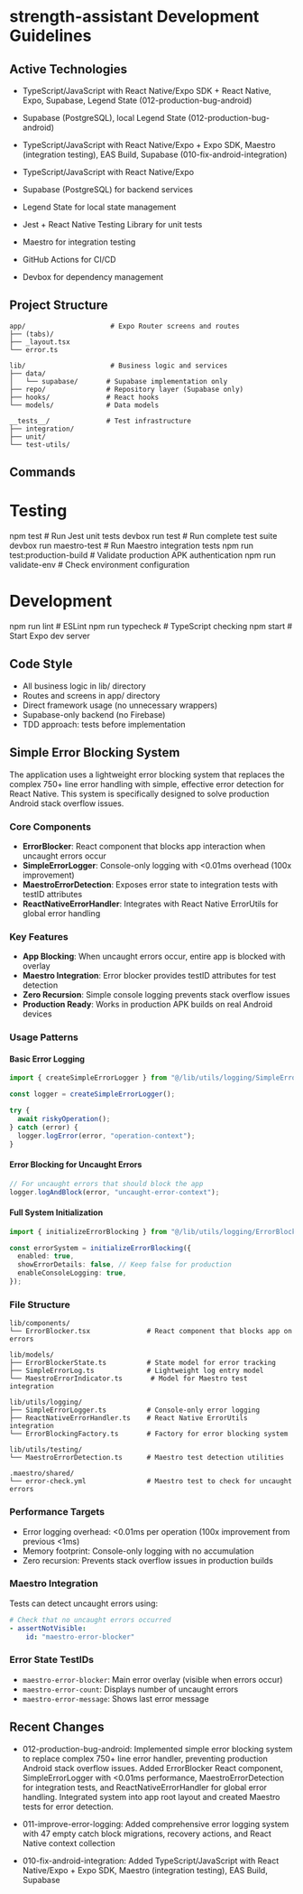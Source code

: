 # strength-assistant Development Guidelines

## Active Technologies

- TypeScript/JavaScript with React Native/Expo SDK + React Native, Expo, Supabase, Legend State (012-production-bug-android)
- Supabase (PostgreSQL), local Legend State (012-production-bug-android)

- TypeScript/JavaScript with React Native/Expo + Expo SDK, Maestro (integration testing), EAS Build, Supabase (010-fix-android-integration)

- TypeScript/JavaScript with React Native/Expo
- Supabase (PostgreSQL) for backend services
- Legend State for local state management
- Jest + React Native Testing Library for unit tests
- Maestro for integration testing
- GitHub Actions for CI/CD
- Devbox for dependency management

## Project Structure

```
app/                     # Expo Router screens and routes
├── (tabs)/
├── _layout.tsx
└── error.ts

lib/                     # Business logic and services
├── data/
│   └── supabase/       # Supabase implementation only
├── repo/               # Repository layer (Supabase only)
├── hooks/              # React hooks
└── models/             # Data models

__tests__/              # Test infrastructure
├── integration/
├── unit/
└── test-utils/
```

## Commands

# Testing

npm test # Run Jest unit tests
devbox run test # Run complete test suite
devbox run maestro-test # Run Maestro integration tests
npm run test:production-build # Validate production APK authentication
npm run validate-env # Check environment configuration

# Development

npm run lint # ESLint
npm run typecheck # TypeScript checking
npm start # Start Expo dev server

## Code Style

- All business logic in lib/ directory
- Routes and screens in app/ directory
- Direct framework usage (no unnecessary wrappers)
- Supabase-only backend (no Firebase)
- TDD approach: tests before implementation

## Simple Error Blocking System

The application uses a lightweight error blocking system that replaces the complex 750+ line error handling with simple, effective error detection for React Native. This system is specifically designed to solve production Android stack overflow issues.

### Core Components

- **ErrorBlocker**: React component that blocks app interaction when uncaught errors occur
- **SimpleErrorLogger**: Console-only logging with <0.01ms overhead (100x improvement)
- **MaestroErrorDetection**: Exposes error state to integration tests with testID attributes
- **ReactNativeErrorHandler**: Integrates with React Native ErrorUtils for global error handling

### Key Features

- **App Blocking**: When uncaught errors occur, entire app is blocked with overlay
- **Maestro Integration**: Error blocker provides testID attributes for test detection
- **Zero Recursion**: Simple console logging prevents stack overflow issues
- **Production Ready**: Works in production APK builds on real Android devices

### Usage Patterns

#### Basic Error Logging

```typescript
import { createSimpleErrorLogger } from "@/lib/utils/logging/SimpleErrorLogger";

const logger = createSimpleErrorLogger();

try {
  await riskyOperation();
} catch (error) {
  logger.logError(error, "operation-context");
}
```

#### Error Blocking for Uncaught Errors

```typescript
// For uncaught errors that should block the app
logger.logAndBlock(error, "uncaught-error-context");
```

#### Full System Initialization

```typescript
import { initializeErrorBlocking } from "@/lib/utils/logging/ErrorBlockingFactory";

const errorSystem = initializeErrorBlocking({
  enabled: true,
  showErrorDetails: false, // Keep false for production
  enableConsoleLogging: true,
});
```

### File Structure

```
lib/components/
└── ErrorBlocker.tsx              # React component that blocks app on errors

lib/models/
├── ErrorBlockerState.ts          # State model for error tracking
├── SimpleErrorLog.ts             # Lightweight log entry model
└── MaestroErrorIndicator.ts       # Model for Maestro test integration

lib/utils/logging/
├── SimpleErrorLogger.ts          # Console-only error logging
├── ReactNativeErrorHandler.ts    # React Native ErrorUtils integration
└── ErrorBlockingFactory.ts       # Factory for error blocking system

lib/utils/testing/
└── MaestroErrorDetection.ts      # Maestro test detection utilities

.maestro/shared/
└── error-check.yml               # Maestro test to check for uncaught errors
```

### Performance Targets

- Error logging overhead: <0.01ms per operation (100x improvement from previous <1ms)
- Memory footprint: Console-only logging with no accumulation
- Zero recursion: Prevents stack overflow issues in production builds

### Maestro Integration

Tests can detect uncaught errors using:

```yaml
# Check that no uncaught errors occurred
- assertNotVisible:
    id: "maestro-error-blocker"
```

### Error State TestIDs

- `maestro-error-blocker`: Main error overlay (visible when errors occur)
- `maestro-error-count`: Displays number of uncaught errors
- `maestro-error-message`: Shows last error message

## Recent Changes

- 012-production-bug-android: Implemented simple error blocking system to replace complex 750+ line error handler, preventing production Android stack overflow issues. Added ErrorBlocker React component, SimpleErrorLogger with <0.01ms performance, MaestroErrorDetection for integration tests, and ReactNativeErrorHandler for global error handling. Integrated system into app root layout and created Maestro tests for error detection.

- 011-improve-error-logging: Added comprehensive error logging system with 47 empty catch block migrations, recovery actions, and React Native context collection

- 010-fix-android-integration: Added TypeScript/JavaScript with React Native/Expo + Expo SDK, Maestro (integration testing), EAS Build, Supabase

<!-- MANUAL ADDITIONS START -->
<!-- MANUAL ADDITIONS END -->
